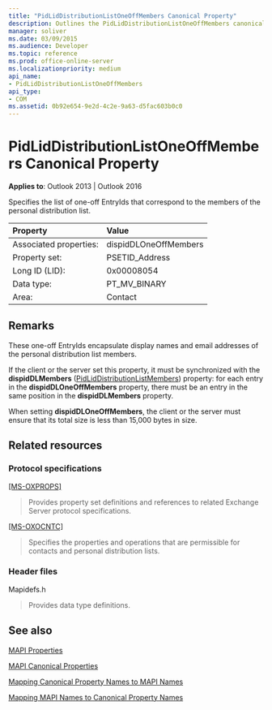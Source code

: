 ```yaml
---
title: "PidLidDistributionListOneOffMembers Canonical Property"
description: Outlines the PidLidDistributionListOneOffMembers canonical property, which specifies a list of one-off EntryIds.
manager: soliver
ms.date: 03/09/2015
ms.audience: Developer
ms.topic: reference
ms.prod: office-online-server
ms.localizationpriority: medium
api_name:
- PidLidDistributionListOneOffMembers
api_type:
- COM
ms.assetid: 0b92e654-9e2d-4c2e-9a63-d5fac603b0c0
---
```


# PidLidDistributionListOneOffMembers Canonical Property

  
  
**Applies to**: Outlook 2013 | Outlook 2016 
  
Specifies the list of one-off EntryIds that correspond to the members of the personal distribution list.
  
|Property |Value |
|:-----|:-----|
|Associated properties:  <br/> |dispidDLOneOffMembers  <br/> |
|Property set:  <br/> |PSETID_Address  <br/> |
|Long ID (LID):  <br/> |0x00008054  <br/> |
|Data type:  <br/> |PT_MV_BINARY  <br/> |
|Area:  <br/> |Contact  <br/> |
   
## Remarks

These one-off EntryIds encapsulate display names and email addresses of the personal distribution list members.
  
If the client or the server set this property, it must be synchronized with the **dispidDLMembers** ([PidLidDistributionListMembers](pidliddistributionlistmembers-canonical-property.md)) property: for each entry in the **dispidDLOneOffMembers** property, there must be an entry in the same position in the **dispidDLMembers** property. 
  
When setting **dispidDLOneOffMembers**, the client or the server must ensure that its total size is less than 15,000 bytes in size.
  
## Related resources

### Protocol specifications

[[MS-OXPROPS]](https://msdn.microsoft.com/library/f6ab1613-aefe-447d-a49c-18217230b148%28Office.15%29.aspx)
  
> Provides property set definitions and references to related Exchange Server protocol specifications.
    
[[MS-OXOCNTC]](https://msdn.microsoft.com/library/9b636532-9150-4836-9635-9c9b756c9ccf%28Office.15%29.aspx)
  
> Specifies the properties and operations that are permissible for contacts and personal distribution lists.
    
### Header files

Mapidefs.h
  
> Provides data type definitions.
    
## See also



[MAPI Properties](mapi-properties.md)
  
[MAPI Canonical Properties](mapi-canonical-properties.md)
  
[Mapping Canonical Property Names to MAPI Names](mapping-canonical-property-names-to-mapi-names.md)
  
[Mapping MAPI Names to Canonical Property Names](mapping-mapi-names-to-canonical-property-names.md)

